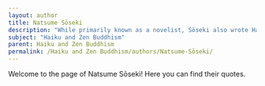 ```yaml
---
layout: author
title: Natsume Sōseki
description: "While primarily known as a novelist, Sōseki also wrote Haiku that delve into Zen themes and the natural world. His poetic expressions reflect his contemplative nature and deep appreciation for Japan's landscapes."
subject: "Haiku and Zen Buddhism"
parent: Haiku and Zen Buddhism
permalink: /Haiku and Zen Buddhism/authors/Natsume-Sōseki/
---
```


Welcome to the page of Natsume Sōseki! Here you can find their quotes.
